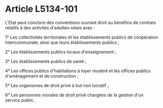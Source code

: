 # Article L5134-101

L'Etat peut conclure des conventions ouvrant droit au bénéfice de contrats relatifs à des activités d'adultes-relais avec :

1° Les collectivités territoriales et les établissements publics de coopération intercommunale, ainsi que leurs établissements publics ;

2° Les établissements publics locaux d'enseignement ;

3° Les établissements publics de santé ;

4° Les offices publics d'habitations à loyer modéré et les offices publics d'aménagement et de construction ;

5° Les organismes de droit privé à but non lucratif ;

6° Les personnes morales de droit privé chargées de la gestion d'un service public.